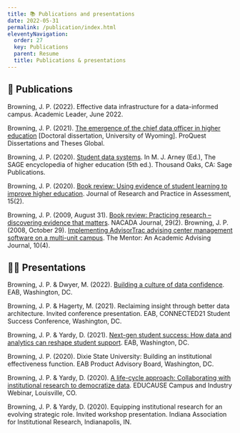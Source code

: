```yaml
---
title: 📚 Publications and presentations
date: 2022-05-31
permalink: /publication/index.html
eleventyNavigation:
  order: 27
  key: Publications
  parent: Resume 
  title: Publications & presentations
---
```


## 📖 Publications

Browning, J. P.  (2022).  Effective data infrastructure for a data-informed campus.  Academic Leader, June 2022.

Browning, J. P.  (2021).  [The emergence of the chief data officer in higher education](https://www.proquest.com/openview/07d577ca91b98bf6f621892e6c5f715c/1?pq-origsite=gscholar&cbl=18750&diss=y) [Doctoral dissertation, University of Wyoming].  ProQuest Dissertations and Theses Global.

Browning, J. P.  (2020).  [Student data systems](https://sk.sagepub.com/reference/the-sage-encyclopedia-of-higher-education/i15718.xml).  In M. J. Arney (Ed.), The SAGE encyclopedia of higher education (5th ed.).  Thousand Oaks, CA: Sage Publications. 

Browning, J. P.  (2020).  [Book review: Using evidence of student learning to improve higher education](http://www.rpajournal.com/book-review-using-evidence-of-student-learning-to-improve-higher-education/).  Journal of Research and Practice in Assessment, 15(2). 

Browning, J. P.  (2009, August 31).  [Book review: Practicing research – discovering evidence that matters](http://www.nacada.ksu.edu/journal/bkrev_1068.htm). NACADA Journal, 29(2).
Browning, J. P.  (2008, October 29).  [Implementing AdvisorTrac advising center management software on a multi-unit campus](http://www.psu.edu/dus/mentor/081029jb.htm).  The Mentor: An Academic Advising Journal, 10(4).

## 👨‍🏫 Presentations

Browning, J. P. & Dwyer, M.  (2022).  [Building a culture of data confidence](https://pages.eab.com/July-Webinar-BuildingaCultureofDataConfidence-Resources.html).  EAB, Washington, DC.

Browning, J. P. & Hagerty, M.  (2021).  Reclaiming insight through better data architecture.  Invited conference presentation.  EAB, CONNECTED21 Student Success Conference, Washington, DC.

Browning, J. P. & Yardy, D.  (2021).  [Next-gen student success: How data and analytics can reshape student support](https://pages.eab.com/Data-Priorities-Student-Success-Webinar-Archived.html).  EAB, Washington, DC.

Browning, J. P.  (2020).  Dixie State University: Building an institutional effectiveness function.  EAB Product Advisory Board, Washington, DC.

Browning, J. P. & Yardy, D.  (2020).  [A life-cycle approach: Collaborating with institutional research to democratize data](https://vimeo.com/562339673/da84d61ca5).  EDUCAUSE Campus and Industry Webinar, Louisville, CO.

Browning, J. P. & Yardy, D.  (2020).  Equipping institutional research for an evolving strategic role.  Invited workshop presentation.  Indiana Association for Institutional Research, Indianapolis, IN.

